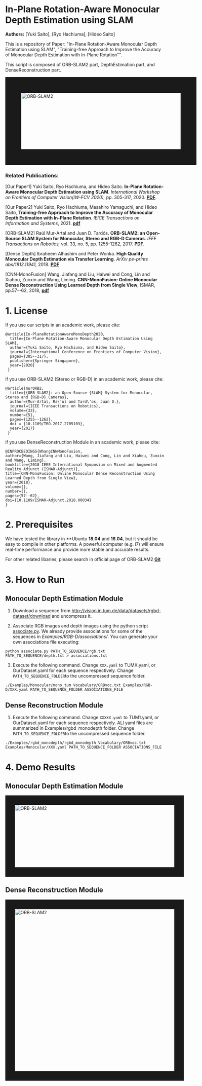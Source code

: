 # In-Plane Rotation-Aware Monocular Depth Estimation using SLAM
**Authors:** [Yuki Saito], [Ryo Hachiuma], [Hideo Saito]  


This is a repository of Paper: "In-Plane Rotation-Aware Monocular Depth Estimation using SLAM", "Training-free Approach to Improve the Accuracy of Monocular Depth Estimation with In-Plane Rotation"".

This script is composed of ORB-SLAM2 part, DepthEstimation part, and DenseReconstruction part.


<a href="http://hvrl.ics.keio.ac.jp/saito_y/images/IW-FCV/system_overview.png" target="_blank"><img src="http://hvrl.ics.keio.ac.jp/saito_y/images/IW-FCV/system_overview.png" 
alt="ORB-SLAM2" width="698" height="178" border="50" /></a>



### Related Publications:

[Our Paper1] Yuki Saito, Ryo Hachiuma, and Hideo Saito. **In-Plane Rotation-Aware Monocular Depth Estimation using SLAM**. *International Workshop on Frontiers of Computer Vision(IW-FCV 2020),* pp. 305-317, 2020. **[PDF](https://link.springer.com/chapter/10.1007%2F978-981-15-4818-5_23)**.

[Our Paper2] Yuki Saito, Ryo Hachiuma, Masahiro Yamaguchi, and Hideo Saito,  **Training-free Approach to Improve the Accuracy of Monocular Depth Estimation with In-Plane Rotation**. *IEICE Transactions on Information and Systems*, 2021. **[pdf](https://search.ieice.org/bin/index.php?category=D&lang=J&curr=1)**


[ORB-SLAM2] Raúl Mur-Artal and Juan D. Tardós. **ORB-SLAM2: an Open-Source SLAM System for Monocular, Stereo and RGB-D Cameras**. *IEEE Transactions on Robotics,* vol. 33, no. 5, pp. 1255-1262, 2017. **[PDF](https://128.84.21.199/pdf/1610.06475.pdf)**.

[Dense Depth] Ibraheem Alhashim and Peter Wonka. **High Quality Monocular Depth Estimation via Transfer Learning**. *ArXiv pe-prints abs/1812.11941,* 2018. **[PDF](https://arxiv.org/pdf/1812.11941.pdf)**

[CNN-MonoFusion] Wang, Jiafang and Liu, Haiwei and Cong, Lin and Xiahou, Zuoxin and Wang, Liming. **CNN-MonoFusion: Online Monocular Dense Reconstruction Using Learned Depth from Single View**, ISMAR, pp.57--62, 2018, **[pdf](https://ieeexplore.ieee.org/document/8699273)**
# 1. License

If you use our scripts  in an academic work, please cite:

    @article{In-PlaneRotationAwareMonoDepth2020,
      title={In-Plane Rotation-Aware Monocular Depth Estimation Using SLAM},
      author={Yuki Saito, Ryo Hachiuna, and Hideo Saito},
      journal={International Conference on Frontiers of Computer Vision},
      pages={305--317},
      publisher={Springer Singapore},
      year={2020}
     }

if you use ORB-SLAM2 (Stereo or RGB-D) in an academic work, please cite:

    @article{murORB2,
      title={{ORB-SLAM2}: an Open-Source {SLAM} System for Monocular, Stereo and {RGB-D} Cameras},
      author={Mur-Artal, Ra\'ul and Tard\'os, Juan D.},
      journal={IEEE Transactions on Robotics},
      volume={33},
      number={5},
      pages={1255--1262},
      doi = {10.1109/TRO.2017.2705103},
      year={2017}
     }

if you use DenseReconstruction Module in an academic work, please cite:

    @INPROCEEDINGS{WhangCNNMonoFusion,
    author={Wang, Jiafang and Liu, Haiwei and Cong, Lin and Xiahou, Zuoxin and Wang, Liming},
    booktitle={2018 IEEE International Symposium on Mixed and Augmented Reality Adjunct (ISMAR-Adjunct)},
    title={CNN-MonoFusion: Online Monocular Dense Reconstruction Using Learned Depth from Single View},
    year={2018},
    volume={},
    number={},
    pages={57--62},
    doi={10.1109/ISMAR-Adjunct.2018.00034}
    }



# 2. Prerequisites
We have tested the library in **Ubuntu **18.04** and **16.04**, but it should be easy to compile in other platforms. A powerful computer (e.g. i7) will ensure real-time performance and provide more stable and accurate results.

For other related libaries, please search in official page of ORB-SLAM2 **[Git](https://github.com/raulmur/ORB_SLAM2)**


# 3. How to Run

## Monocular Depth Estimation Module

1. Download a sequence from http://vision.in.tum.de/data/datasets/rgbd-dataset/download and uncompress it.

2. Associate RGB images and depth images using the python script [associate.py](http://vision.in.tum.de/data/datasets/rgbd-dataset/tools). We already provide associations for some of the sequences in *Examples/RGB-D/associations/*. You can generate your own associations file executing:

  ```
  python associate.py PATH_TO_SEQUENCE/rgb.txt PATH_TO_SEQUENCE/depth.txt > associations.txt
  ```

3. Execute the following command. Change `XXX.yaml` to TUMX.yaml, or OurDataset.yaml for each sequence respectively. Change `PATH_TO_SEQUENCE_FOLDER`to the uncompressed sequence folder.
```
./Examples/Monocular/mono_tum Vocabulary/ORBvoc.txt Examples/RGB-D/XXX.yaml PATH_TO_SEQUENCE_FOLDER ASSOCIATIONS_FILE
```


## Dense Reconstruction Module

1. Execute the following command. Change `XXXXX.yaml` to TUM1.yaml, or OurDataset.yaml for each sequence respectively. ALl yaml files are summarized in Examples/rgbd_monodepth folder. Change `PATH_TO_SEQUENCE_FOLDER`to the uncompressed sequence folder.
```
./Examples/rgbd_monodepth/rgbd_monodepth Vocabulary/ORBvoc.txt Examples/Monocular/XXX.yaml PATH_TO_SEQUENCE_FOLDER ASSOCIATIONS_FILE
```



# 4. Demo Results

## Monocular Depth Estimation Module

<a href="http://hvrl.ics.keio.ac.jp/saito_y/site/FCV2020.png/" target="_blank"><img src="http://hvrl.ics.keio.ac.jp/saito_y/site/FCV2020.png"
alt="ORB-SLAM2" width="916" height="197" border="30" /></a>

## Dense Reconstruction Module
<a href="http://hvrl.ics.keio.ac.jp/saito_y/images/IW-FCV/DenseReconstruction.png" target="_blank"><img src="http://hvrl.ics.keio.ac.jp/saito_y/images/IW-FCV/DenseReconstruction.png"
alt="ORB-SLAM2" width="648" height="512" border="30" /></a>